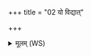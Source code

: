 +++
title = "02 यो विद्यात्"

+++
<details><summary>मूलम् (WS)</summary>

यो विद्यात् सप्त प्रवतः सप्त विद्यात् परावतः ।  
शिरो यज्ञस्य यो विद्यात् स वशां प्रति गृह्णीयात् ॥ २ ॥
</details>